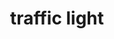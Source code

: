 ---
layout: page
title: traffic light
description: "Microprocessors: traffic light system (assembly)"
img: assets/img/traffic-light.gif
redirect: https://github.com/xkhainguyen/traffic-light
importance: 2
category: class
---